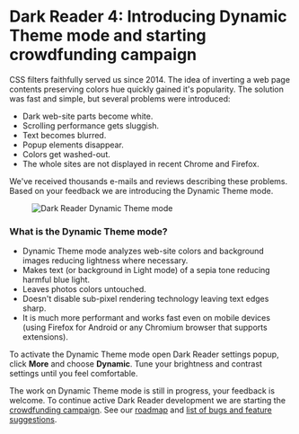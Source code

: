 # Dark Reader 4: Introducing Dynamic Theme mode and starting crowdfunding campaign

CSS filters faithfully served us since 2014.
The idea of inverting a web page contents preserving colors hue quickly gained it's popularity.
The solution was fast and simple, but several problems were introduced:
- Dark web-site parts become white.
- Scrolling performance gets sluggish.
- Text becomes blurred.
- Popup elements disappear.
- Colors get washed-out.
- The whole sites are not displayed in recent Chrome and Firefox.

We've received thousands e-mails and reviews describing these problems. Based on your feedback we are introducing the Dynamic
Theme mode.

<figure>
    <img class="no-shadow" src="/images/darkreader-dynamic-mode-twitch.png" alt="Dark Reader Dynamic Theme mode" />
</figure>

### What is the Dynamic Theme mode?

- Dynamic Theme mode analyzes web-site colors and background images reducing lightness where necessary.
- Makes text (or background in Light mode) of a sepia tone reducing harmful blue light.
- Leaves photos colors untouched.
- Doesn't disable sub-pixel rendering technology leaving text edges sharp.
- It is much more performant and works fast even on mobile devices
(using Firefox for Android or any Chromium browser that supports extensions).

To activate the Dynamic Theme mode open Dark Reader settings popup,
click **More** and choose **Dynamic**. Tune your brightness and contrast settings until you feel comfortable.

The work on Dynamic Theme mode is still in progress, your feedback is welcome.
To continue active Dark Reader development we are starting the [crowdfunding campaign](https://opencollective.com/darkreader/donate).
See our <a href="https://github.com/darkreader/darkreader/projects/1" target="_blank">roadmap</a>
and <a href="https://github.com/darkreader/darkreader/issues" target="_blank">list of bugs and feature suggestions</a>.
